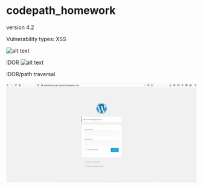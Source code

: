 # codepath_homework
version 4.2

Vulnerability types: XSS

![alt text](https://github.com/Srikanth9410/codepath_homework/blob/beb9a871ac7833d9f0d33834962941dacaf841bb/UnauthenticatedStoredXSS.gif)

IDOR
![alt text](https://github.com/Srikanth9410/codepath_homework/blob/beb9a871ac7833d9f0d33834962941dacaf841bb/IDOR-Srikanth.gif)
 
IDOR/path traversal
 
![alt text](https://github.com/Srikanth9410/codepath_homework/blob/adf57eb0fa9db8d5908b6ec91618a0d43beb63c4/IDOR2-Srikanth.gif)
